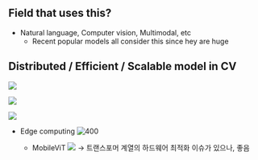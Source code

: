 ## Field that uses this?
* Natural language, Computer vision, Multimodal, etc
	* Recent popular models all consider this since hey are huge

## Distributed / Efficient / Scalable model in CV
![](https://i.imgur.com/txZMDWK.png)

![](https://i.imgur.com/VfjMgBG.png)

![](https://i.imgur.com/eOkVgJI.png)

* Edge computing
	![400](https://i.imgur.com/k9DAP3K.png)

	* MobileViT
		![](https://i.imgur.com/vpG9U6K.png)
		-> 트랜스포머 계열의 하드웨어 최적화 이슈가 있으나, 좋음


